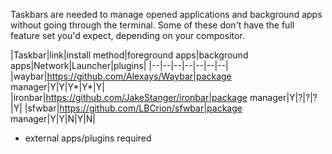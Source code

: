 Taskbars are needed to manage opened applications and background apps without going through the terminal. Some of these don't have the full feature set you'd expect, depending on your compositor.

|Taskbar|link|install method|foreground apps|background apps|Network|Launcher|plugins|
|--|--|--|--|--|--|--|
|waybar|https://github.com/Alexays/Waybar|package manager|Y|Y|Y*|Y*|Y|
|ironbar|https://github.com/JakeStanger/ironbar|package manager|Y|?|?|?|Y|
|sfwbar|https://github.com/LBCrion/sfwbar|package manager|Y|Y|N|Y|N|

* external apps/plugins required
